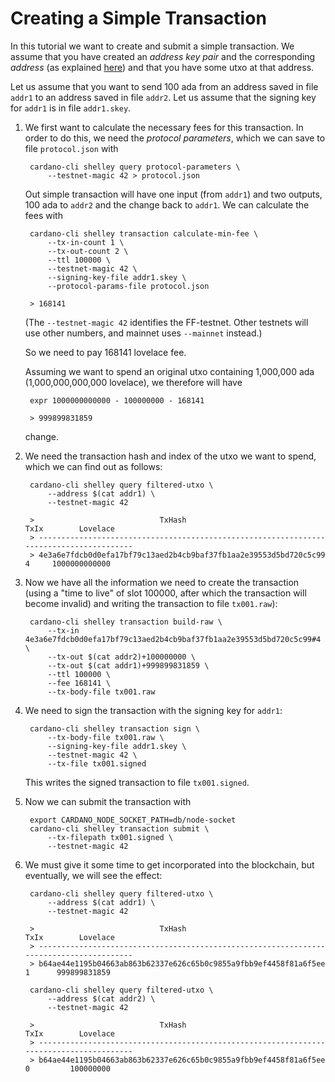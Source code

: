 # Creating a Simple Transaction

In this tutorial we want to create and submit a simple transaction.
We assume that you have created an _address key pair_ and the corresponding _address_
(as explained [here](address.md)) and that you have some utxo at that address.

Let us assume that you want to send 100 ada from an address saved in file `addr1`
to an address saved in file `addr2`. Let us assume that the signing key for `addr1`
is in file `addr1.skey`.

1. We first want to calculate the necessary fees for this transaction.
   In order to do this, we need the _protocol parameters_, which we can save to file `protocol.json`
   with

        cardano-cli shelley query protocol-parameters \
            --testnet-magic 42 > protocol.json

   Out simple transaction will have one input (from `addr1`) and two outputs,
   100 ada to `addr2` and the change back to `addr1`. We can calculate the fees with

        cardano-cli shelley transaction calculate-min-fee \
            --tx-in-count 1 \
            --tx-out-count 2 \
            --ttl 100000 \
            --testnet-magic 42 \
            --signing-key-file addr1.skey \
            --protocol-params-file protocol.json

        > 168141

   (The `--testnet-magic 42` identifies the FF-testnet.
   Other testnets will use other numbers, and mainnet uses `--mainnet` instead.)

   So we need to pay 168141 lovelace fee.

   Assuming we want to spend an original utxo containing 1,000,000 ada (1,000,000,000,000 lovelace),
   we therefore will have 

        expr 1000000000000 - 100000000 - 168141

        > 999899831859

   change.

2. We need the transaction hash and index of the utxo we want to spend, which we can find out
   as follows:

        cardano-cli shelley query filtered-utxo \
            --address $(cat addr1) \
            --testnet-magic 42

        >                            TxHash                                 TxIx        Lovelace
        > ----------------------------------------------------------------------------------------
        > 4e3a6e7fdcb0d0efa17bf79c13aed2b4cb9baf37fb1aa2e39553d5bd720c5c99     4     1000000000000

3. Now we have all the information we need to create the transaction (using a "time to live" of slot 100000,
   after which the transaction will become invalid) and writing the transaction
   to file `tx001.raw`):

        cardano-cli shelley transaction build-raw \
            --tx-in 4e3a6e7fdcb0d0efa17bf79c13aed2b4cb9baf37fb1aa2e39553d5bd720c5c99#4 \
            --tx-out $(cat addr2)+100000000 \
            --tx-out $(cat addr1)+999899831859 \
            --ttl 100000 \
            --fee 168141 \
            --tx-body-file tx001.raw

4. We need to sign the transaction with the signing key for `addr1`:

        cardano-cli shelley transaction sign \
            --tx-body-file tx001.raw \
            --signing-key-file addr1.skey \
            --testnet-magic 42 \
            --tx-file tx001.signed

   This writes the signed transaction to file `tx001.signed`.

5. Now we can submit the transaction with

        export CARDANO_NODE_SOCKET_PATH=db/node-socket
        cardano-cli shelley transaction submit \
            --tx-filepath tx001.signed \
            --testnet-magic 42

6. We must give it some time to get incorporated into the blockchain, but eventually, we will see the effect:

        cardano-cli shelley query filtered-utxo \
            --address $(cat addr1) \
            --testnet-magic 42

        >                            TxHash                                 TxIx        Lovelace
        > ----------------------------------------------------------------------------------------
        > b64ae44e1195b04663ab863b62337e626c65b0c9855a9fbb9ef4458f81a6f5ee     1      999899831859

        cardano-cli shelley query filtered-utxo \
            --address $(cat addr2) \
            --testnet-magic 42

        >                            TxHash                                 TxIx        Lovelace
        > ----------------------------------------------------------------------------------------
        > b64ae44e1195b04663ab863b62337e626c65b0c9855a9fbb9ef4458f81a6f5ee     0         100000000
